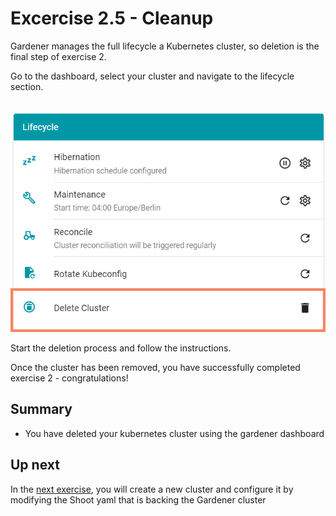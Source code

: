 # Excercise 2.5 - Cleanup

Gardener manages the full lifecycle a Kubernetes cluster, so deletion is the final step of exercise 2.

Go to the dashboard, select your cluster and navigate to the lifecycle section.

<br>![Lifecycle - Delete](./images/02_04_01.png)

Start the deletion process and follow the instructions.

Once the cluster has been removed, you have successfully completed exercise 2 - congratulations!

## Summary
- You have deleted your kubernetes cluster using the gardener dashboard

## Up next
In the [next exercise](../ex3_advanced_cli/01_cluster_setup_yaml.md), you will create a new cluster and configure it by modifying the Shoot yaml that is backing the Gardener cluster
